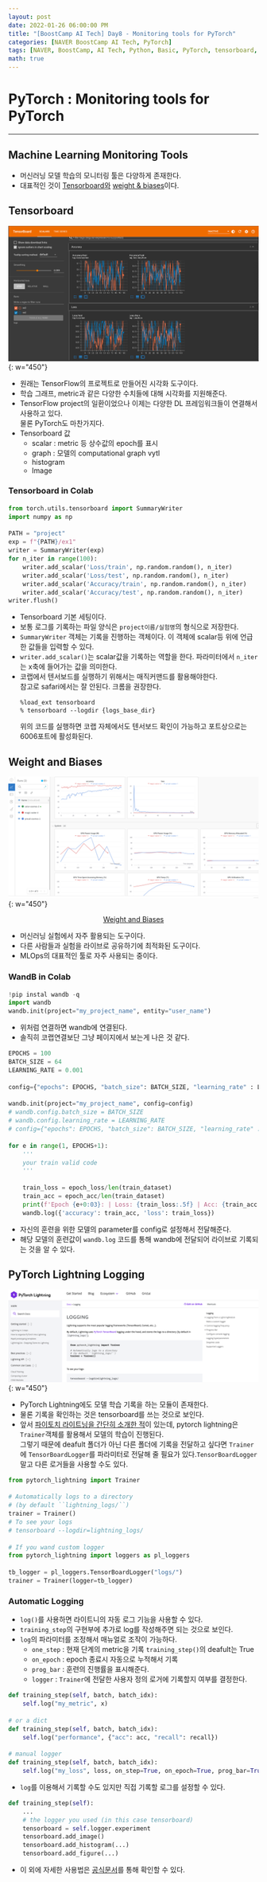 ```yaml
---
layout: post
date: 2022-01-26 06:00:00 PM
title: "[BoostCamp AI Tech] Day8 - Monitoring tools for PyTorch"
categories: [NAVER BoostCamp AI Tech, PyTorch]
tags: [NAVER, BoostCamp, AI Tech, Python, Basic, PyTorch, tensorboard, WandB]
math: true
---
```

# PyTorch : Monitoring tools for PyTorch

---

## Machine Learning Monitoring Tools

- 머신러닝 모델 학습의 모니터링 툴은 다양하게 존재한다.
- 대표적인 것이 [Tensorboard와](https://www.tensorflow.org/tensorboard?hl=ko) [weight & biases](https://wandb.ai/site)이다.

## Tensorboard

![](/image/boostcamp/pytorch/tensorboard.png){: w="450"}

- 원래는 TensorFlow의 프로젝트로 만들어진 시각화 도구이다.
- 학습 그래프, metric과 같은 다양한 수치들에 대해 시각화를 지원해준다.
- TensorFlow project의 일환이었으나 이제는 다양한 DL 프레임워크들이 연결해서 사용하고 있다.  
    물론 PyTorch도 마찬가지다.
- Tensorboard 값
    - scalar : metric 등 상수값의 epoch를 표시
    - graph : 모델의 computational graph vytl
    - histogram
    - Image

### Tensorboard in Colab

```python
from torch.utils.tensorboard import SummaryWriter
import numpy as np

PATH = "project"
exp = f"{PATH}/ex1"
writer = SummaryWriter(exp)
for n_iter in range(100):
    writer.add_scalar('Loss/train', np.random.random(), n_iter)
    writer.add_scalar('Loss/test', np.random.random(), n_iter)
    writer.add_scalar('Accuracy/train', np.random.random(), n_iter)
    writer.add_scalar('Accuracy/test', np.random.random(), n_iter)
writer.flush()
```

- Tensorboard 기본 세팅이다.
- 보통 로그를 기록하는 파일 양식은 `project이름/실험명`의 형식으로 저장한다.
- `SummaryWriter` 객체는 기록을 진행하는 객체이다. 이 객체에 scalar등 위에 언급한 값들을 입력할 수 있다.
- `writer.add_scalar()`는 scalar값을 기록하는 역할을 한다.
    파라미터에서 `n_iter`는 x축에 들어가는 값을 의미한다.
- 코랩에서 텐서보드를 실행하기 위해서는 매직커맨드를 활용해야한다.  
    참고로 safari에서는 잘 안된다. 크롬을 권장한다.  
    ```ipynb
    %load_ext tensorboard
    % tensorboard --logdir {logs_base_dir}
    ```  
    위의 코드를 실행하면 코랩 자체에서도 텐서보드 확인이 가능하고 포트상으로는 6006포트에 활성화된다.

## Weight and Biases

![](/image/boostcamp/pytorch/wandb.png){: w="450"}

<center>
<a href="https://wandb.ai">Weight and Biases</a>
</center>

- 머신러닝 실험에서 자주 활용되는 도구이다.
- 다른 사람들과 실험을 라이브로 공유하기에 최적화된 도구이다.
- MLOps의 대표적인 툴로 자주 사용되는 중이다.

### WandB in Colab

```python
!pip instal wandb -q
import wandb
wandb.init(project="my_project_name", entity="user_name")
```

- 위처럼 연결하면 wandb에 연결된다. 
- 솔직히 코랩연결보단 그냥 페이지에서 보는게 나은 것 같다.

```python
EPOCHS = 100
BATCH_SIZE = 64
LEARNING_RATE = 0.001

config={"epochs": EPOCHS, "batch_size": BATCH_SIZE, "learning_rate" : LEARNING_RATE}

wandb.init(project="my_project_name", config=config)
# wandb.config.batch_size = BATCH_SIZE
# wandb.config.learning_rate = LEARNING_RATE
# config={"epochs": EPOCHS, "batch_size": BATCH_SIZE, "learning_rate" : LEARNING_RATE}

for e in range(1, EPOCHS+1):
    '''
    your train valid code
    '''
        
    train_loss = epoch_loss/len(train_dataset)
    train_acc = epoch_acc/len(train_dataset)
    print(f'Epoch {e+0:03}: | Loss: {train_loss:.5f} | Acc: {train_acc:.3f}')
    wandb.log({'accuracy': train_acc, 'loss': train_loss})
```
- 자신의 훈련을 위한 모델의 parameter를 config로 설정해서 전달해준다.
- 해당 모델의 훈련값이 `wandb.log` 코드를 통해 wandb에 전달되어 라이브로 기록되는 것을 알 수 있다.

## PyTorch Lightning Logging

![](/image/boostcamp/pytorch/pl_log.png){: w="450"}

- PyTorch Lightning에도 모델 학습 기록을 하는 모듈이 존재한다.
- 물론 기록을 확인하는 것은 tensorboard를 쓰는 것으로 보인다.
- 앞서 [파이토치 라이트닝을 간단히 소개한 적](https://cow-coding.github.io/posts/day8_torch2/#pytorch-lightning)이 있는데, pytorch lightning은 `Trainer`객체를 활용해서 모델의 학습이 진행된다.  
그렇기 때문에 deafult 폴더가 아닌 다른 폴더에 기록을 전달하고 싶다면 `Trainer`에 `TensorBoardLogger`를 파라미터로 전달해 줄 필요가 있다.`TensorBoardLogger`말고 다른 로거들을 사용할 수도 있다.

```python
from pytorch_lightning import Trainer

# Automatically logs to a directory
# (by default ``lightning_logs/``)
trainer = Trainer()
# To see your logs
# tensorboard --logdir=lightning_logs/ 

# If you wand custom logger
from pytorch_lightning import loggers as pl_loggers

tb_logger = pl_loggers.TensorBoardLogger("logs/")
trainer = Trainer(logger=tb_logger)
```

### Automatic Logging
- `log()`를 사용하면 라이트니의 자동 로그 기능을 사용할 수 있다.
- `training_step`의 구현부에 추가로 log를 작성해주면 되는 것으로 보인다.
- `log`의 파라미터를 조정해서 매뉴얼로 조작이 가능하다.
    - `one_step` : 현재 단계의 metric을 기록 `training_step()`의 deafult는 True
    - `on_epoch` : epoch 종료시 자동으로 누적해서 기록
    - `prog_bar` : 훈련의 진행률을 표시해준다.
    - `logger` : `Trainer`에 전달한 사용자 정의 로거에 기록할지 여부를 결정한다.

```python
def training_step(self, batch, batch_idx):
    self.log("my_metric", x)

# or a dict
def training_step(self, batch, batch_idx):
    self.log("performance", {"acc": acc, "recall": recall})

# manual logger
def training_step(self, batch, batch_idx):
    self.log("my_loss", loss, on_step=True, on_epoch=True, prog_bar=True, logger=True)
```

- `log`를 이용해서 기록할 수도 있지만 직접 기록할 로그를 설정할 수 있다.

```python
def training_step(self):
    ...
    # the logger you used (in this case tensorboard)
    tensorboard = self.logger.experiment
    tensorboard.add_image()
    tensorboard.add_histogram(...)
    tensorboard.add_figure(...)
```

- 이 외에 자세한 사용법은 [공식문서](https://pytorch-lightning.readthedocs.io/en/stable/extensions/logging.html)를 통해 확인할 수 있다.